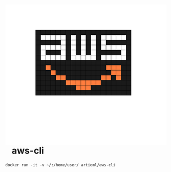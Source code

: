 # <img align="center" src="img/awslg.png">&nbsp;&nbsp; aws-cli

```
docker run -it -v ~/:/home/user/ artioml/aws-cli
```
